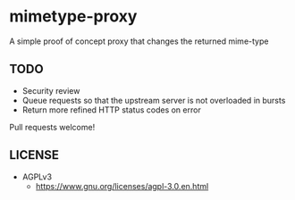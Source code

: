 # mimetype-proxy

A simple proof of concept proxy that changes the returned mime-type

## TODO

* Security review
* Queue requests so that the upstream server is not overloaded in bursts
* Return more refined HTTP status codes on error

Pull requests welcome!

## LICENSE

* AGPLv3
  * https://www.gnu.org/licenses/agpl-3.0.en.html
